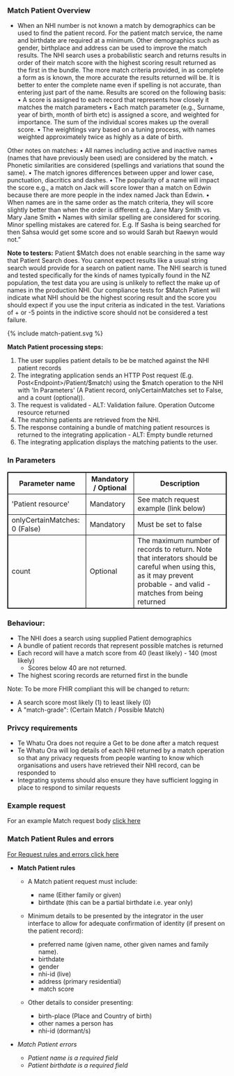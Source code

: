 

### Match Patient Overview

* When an NHI number is not known a match by demographics can be used to find the patient record. For the patient match service, the name and birthdate are required at a minimum. Other demographics such as gender, birthplace and address can be used to improve the match results. The NHI search uses a probabilistic search and returns results in order of their match score with the highest scoring result returned as the first in the bundle. The more match criteria provided, in as complete a form as is known, the more accurate the results returned will be. It is better to enter the complete name even if spelling is not accurate, than entering just part of the name.
Results are scored on the following basis:
•	A score is assigned to each record that represents how closely it matches the match parameters
•	Each match parameter (e.g., Surname, year of birth, month of birth etc) is assigned a score, and weighted for importance. The sum of the individual scores makes up the overall score.
•	The weightings vary based on a tuning process, with names weighted approximately twice as highly as a date of birth.

Other notes on matches:
•	All names including active and inactive names (names that have previously been used) are considered by the match.
•	Phonetic similarities are considered (spellings and variations that sound the same).
•	The match ignores differences between upper and lower case, punctuation, diacritics and dashes.
•	The popularity of a name will impact the score e.g., a match on Jack will score lower than a match on Edwin because there are more people in the index named Jack than Edwin.
•	When names are in the same order as the match criteria, they will score slightly better than when the order is different e.g. Jane Mary Smith vs. Mary Jane Smith
•	Names with similar spelling are considered for scoring. Minor spelling mistakes are catered for. E.g. If Sasha is being searched for then Sahsa would get some score and so would Sarah but Raewyn would not.”

**Note to testers:**
Patient $Match does not enable searching in the same way that  Patient Search does. You cannot expect results like a usual string search would provide for a search on patient name. The NHI search is tuned and tested specifically for the kinds of names typically found in the NZ population, the test data you are using is unlikely to reflect the make up of names in the production NHI.  Our compliance tests for $Match Patient will indicate what NHI should be the highest scoring result and the score you should expect if you use the input criteria as indicated in the test. Variations of + or -5 points in the indictive score should not be considered a test failure.




<div>
{% include match-patient.svg %}
</div>



**Match Patient processing steps:**
 
1. The user supplies patient details to be be matched against the NHI patient records
2. The integrating application sends an HTTP Post request (E.g. Post\<Endpoint>/Patient/$match) using the $match operation to the NHI with 'In Parameters' (A Patient record, onlyCertainMatches set to False, and a count (optional)).
6. The request is validated - ALT: Validation failure. Operation Outcome resource returned
7. The matching patients are retrieved from the NHI.
8. The response containing a bundle of matching patient resources is returned to the integrating application - ALT: Empty bundle returned
9. The integrating application displays the matching patients to the user.

<h3>In Parameters</h3>
<table>
<style>
table, th, td {
  border: 1px solid black;
  border-collapse: collapse;
}
</style>
<tr><th> Parameter name </th>
<th> Mandatory / Optional </th>
<th> Description </th></tr>

<tr><td> 'Patient resource' </td>
<td> Mandatory </td>
<td> See match request example (link below) </td></tr>

<tr><td> onlyCertainMatches: 0 (False) </td>
<td> Mandatory </td>
<td> Must be set to false </td></tr>

<tr><td> count </td>
<td> Optional </td>
<td> The maximum number of records to return. Note that interators should be careful when using this, as it may prevent probable - and valid - matches from being returned </td></tr>
</table>
 


### Behaviour:

* The NHI does a search using supplied Patient demographics
* A bundle of patient records that represent possible matches is returned
* Each record will have a match score from 40 (least likely) - 140 (most likely)
  * Scores below 40 are not returned.
* The highest scoring records are returned first in the bundle

Note: To be more FHIR compliant this will be changed to return:
* A search score most likely (1) to least likely (0)
* A "match-grade": (Certain Match / Possible Match)



### Privcy requirements

* Te Whatu Ora does not require a Get to be done after a match request
* Te Whatu Ora will log details of each NHI returned by a match operation so that any privacy requests from people wanting to know which organisations and users have retrieved their NHI record, can be responded to
* Integrating systems should also ensure they have sufficient logging in place to respond to similar requests

### Example request

For an example Match request body [click here](/artifacts.html#example-example-instances)

### Match Patient Rules and errors

[For Request rules and errors click here](/general.html#request-rules-and-errors)

* **Match Patient rules**
  * A Match patient request must include:
    * name (Either family or given) 
    * birthdate (this can be a partial birthdate i.e. year only)
 
  * Minimum details to be presented by the integrator in the user interface to allow for adequate confirmation of identity (if present on the patient record):
    * preferred name (given name, other given names and family name).
    * birthdate
    * gender
    * nhi-id (live)
    * address (primary residential)
    * match score

  * Other details to consider presenting:
    *  birth-place (Place and Country of birth)
    *  other names a person has
    *  nhi-id (dormant/s)

* _Match Patient errors_
  * _Patient name is a required field_
  * _Patient birthdate is a required field_
